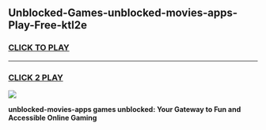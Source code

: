 
## Unblocked-Games-unblocked-movies-apps-Play-Free-ktl2e
<h3>
<a href="https://premium76.site?title=unblocked-movies-apps&ref=23A">CLICK TO PLAY</a></h3>
<hr>

<h3>
<a href="https://premium76.site?title=unblocked-movies-apps&ref=23A">CLICK 2 PLAY</a>
  
</h3>

<a href="https://premium76.site?title=unblocked-movies-apps&ref=23A"><img src="https://clearcache.store/games.png"></a>


**unblocked-movies-apps games unblocked: Your Gateway to Fun and Accessible Online Gaming**
